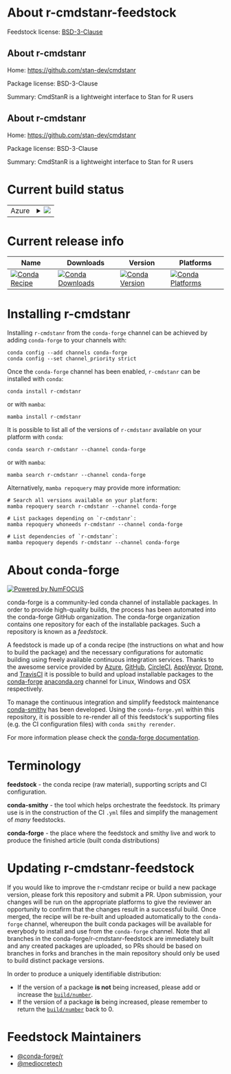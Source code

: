 About r-cmdstanr-feedstock
==========================

Feedstock license: [BSD-3-Clause](https://github.com/conda-forge/r-cmdstanr-feedstock/blob/main/LICENSE.txt)


About r-cmdstanr
----------------

Home: https://github.com/stan-dev/cmdstanr

Package license: BSD-3-Clause

Summary: CmdStanR is a lightweight interface to Stan for R users

About r-cmdstanr
----------------

Home: https://github.com/stan-dev/cmdstanr

Package license: BSD-3-Clause

Summary: CmdStanR is a lightweight interface to Stan for R users

Current build status
====================


<table>
    
  <tr>
    <td>Azure</td>
    <td>
      <details>
        <summary>
          <a href="https://dev.azure.com/conda-forge/feedstock-builds/_build/latest?definitionId=20679&branchName=main">
            <img src="https://dev.azure.com/conda-forge/feedstock-builds/_apis/build/status/r-cmdstanr-feedstock?branchName=main">
          </a>
        </summary>
        <table>
          <thead><tr><th>Variant</th><th>Status</th></tr></thead>
          <tbody><tr>
              <td>linux_64_r_base4.2</td>
              <td>
                <a href="https://dev.azure.com/conda-forge/feedstock-builds/_build/latest?definitionId=20679&branchName=main">
                  <img src="https://dev.azure.com/conda-forge/feedstock-builds/_apis/build/status/r-cmdstanr-feedstock?branchName=main&jobName=linux&configuration=linux%20linux_64_r_base4.2" alt="variant">
                </a>
              </td>
            </tr><tr>
              <td>linux_64_r_base4.3</td>
              <td>
                <a href="https://dev.azure.com/conda-forge/feedstock-builds/_build/latest?definitionId=20679&branchName=main">
                  <img src="https://dev.azure.com/conda-forge/feedstock-builds/_apis/build/status/r-cmdstanr-feedstock?branchName=main&jobName=linux&configuration=linux%20linux_64_r_base4.3" alt="variant">
                </a>
              </td>
            </tr><tr>
              <td>osx_64_r_base4.2</td>
              <td>
                <a href="https://dev.azure.com/conda-forge/feedstock-builds/_build/latest?definitionId=20679&branchName=main">
                  <img src="https://dev.azure.com/conda-forge/feedstock-builds/_apis/build/status/r-cmdstanr-feedstock?branchName=main&jobName=osx&configuration=osx%20osx_64_r_base4.2" alt="variant">
                </a>
              </td>
            </tr><tr>
              <td>osx_64_r_base4.3</td>
              <td>
                <a href="https://dev.azure.com/conda-forge/feedstock-builds/_build/latest?definitionId=20679&branchName=main">
                  <img src="https://dev.azure.com/conda-forge/feedstock-builds/_apis/build/status/r-cmdstanr-feedstock?branchName=main&jobName=osx&configuration=osx%20osx_64_r_base4.3" alt="variant">
                </a>
              </td>
            </tr><tr>
              <td>osx_arm64_r_base4.2</td>
              <td>
                <a href="https://dev.azure.com/conda-forge/feedstock-builds/_build/latest?definitionId=20679&branchName=main">
                  <img src="https://dev.azure.com/conda-forge/feedstock-builds/_apis/build/status/r-cmdstanr-feedstock?branchName=main&jobName=osx&configuration=osx%20osx_arm64_r_base4.2" alt="variant">
                </a>
              </td>
            </tr><tr>
              <td>osx_arm64_r_base4.3</td>
              <td>
                <a href="https://dev.azure.com/conda-forge/feedstock-builds/_build/latest?definitionId=20679&branchName=main">
                  <img src="https://dev.azure.com/conda-forge/feedstock-builds/_apis/build/status/r-cmdstanr-feedstock?branchName=main&jobName=osx&configuration=osx%20osx_arm64_r_base4.3" alt="variant">
                </a>
              </td>
            </tr><tr>
              <td>win_64</td>
              <td>
                <a href="https://dev.azure.com/conda-forge/feedstock-builds/_build/latest?definitionId=20679&branchName=main">
                  <img src="https://dev.azure.com/conda-forge/feedstock-builds/_apis/build/status/r-cmdstanr-feedstock?branchName=main&jobName=win&configuration=win%20win_64_" alt="variant">
                </a>
              </td>
            </tr>
          </tbody>
        </table>
      </details>
    </td>
  </tr>
</table>

Current release info
====================

| Name | Downloads | Version | Platforms |
| --- | --- | --- | --- |
| [![Conda Recipe](https://img.shields.io/badge/recipe-r--cmdstanr-green.svg)](https://anaconda.org/conda-forge/r-cmdstanr) | [![Conda Downloads](https://img.shields.io/conda/dn/conda-forge/r-cmdstanr.svg)](https://anaconda.org/conda-forge/r-cmdstanr) | [![Conda Version](https://img.shields.io/conda/vn/conda-forge/r-cmdstanr.svg)](https://anaconda.org/conda-forge/r-cmdstanr) | [![Conda Platforms](https://img.shields.io/conda/pn/conda-forge/r-cmdstanr.svg)](https://anaconda.org/conda-forge/r-cmdstanr) |

Installing r-cmdstanr
=====================

Installing `r-cmdstanr` from the `conda-forge` channel can be achieved by adding `conda-forge` to your channels with:

```
conda config --add channels conda-forge
conda config --set channel_priority strict
```

Once the `conda-forge` channel has been enabled, `r-cmdstanr` can be installed with `conda`:

```
conda install r-cmdstanr
```

or with `mamba`:

```
mamba install r-cmdstanr
```

It is possible to list all of the versions of `r-cmdstanr` available on your platform with `conda`:

```
conda search r-cmdstanr --channel conda-forge
```

or with `mamba`:

```
mamba search r-cmdstanr --channel conda-forge
```

Alternatively, `mamba repoquery` may provide more information:

```
# Search all versions available on your platform:
mamba repoquery search r-cmdstanr --channel conda-forge

# List packages depending on `r-cmdstanr`:
mamba repoquery whoneeds r-cmdstanr --channel conda-forge

# List dependencies of `r-cmdstanr`:
mamba repoquery depends r-cmdstanr --channel conda-forge
```


About conda-forge
=================

[![Powered by
NumFOCUS](https://img.shields.io/badge/powered%20by-NumFOCUS-orange.svg?style=flat&colorA=E1523D&colorB=007D8A)](https://numfocus.org)

conda-forge is a community-led conda channel of installable packages.
In order to provide high-quality builds, the process has been automated into the
conda-forge GitHub organization. The conda-forge organization contains one repository
for each of the installable packages. Such a repository is known as a *feedstock*.

A feedstock is made up of a conda recipe (the instructions on what and how to build
the package) and the necessary configurations for automatic building using freely
available continuous integration services. Thanks to the awesome service provided by
[Azure](https://azure.microsoft.com/en-us/services/devops/), [GitHub](https://github.com/),
[CircleCI](https://circleci.com/), [AppVeyor](https://www.appveyor.com/),
[Drone](https://cloud.drone.io/welcome), and [TravisCI](https://travis-ci.com/)
it is possible to build and upload installable packages to the
[conda-forge](https://anaconda.org/conda-forge) [anaconda.org](https://anaconda.org/)
channel for Linux, Windows and OSX respectively.

To manage the continuous integration and simplify feedstock maintenance
[conda-smithy](https://github.com/conda-forge/conda-smithy) has been developed.
Using the ``conda-forge.yml`` within this repository, it is possible to re-render all of
this feedstock's supporting files (e.g. the CI configuration files) with ``conda smithy rerender``.

For more information please check the [conda-forge documentation](https://conda-forge.org/docs/).

Terminology
===========

**feedstock** - the conda recipe (raw material), supporting scripts and CI configuration.

**conda-smithy** - the tool which helps orchestrate the feedstock.
                   Its primary use is in the construction of the CI ``.yml`` files
                   and simplify the management of *many* feedstocks.

**conda-forge** - the place where the feedstock and smithy live and work to
                  produce the finished article (built conda distributions)


Updating r-cmdstanr-feedstock
=============================

If you would like to improve the r-cmdstanr recipe or build a new
package version, please fork this repository and submit a PR. Upon submission,
your changes will be run on the appropriate platforms to give the reviewer an
opportunity to confirm that the changes result in a successful build. Once
merged, the recipe will be re-built and uploaded automatically to the
`conda-forge` channel, whereupon the built conda packages will be available for
everybody to install and use from the `conda-forge` channel.
Note that all branches in the conda-forge/r-cmdstanr-feedstock are
immediately built and any created packages are uploaded, so PRs should be based
on branches in forks and branches in the main repository should only be used to
build distinct package versions.

In order to produce a uniquely identifiable distribution:
 * If the version of a package **is not** being increased, please add or increase
   the [``build/number``](https://docs.conda.io/projects/conda-build/en/latest/resources/define-metadata.html#build-number-and-string).
 * If the version of a package **is** being increased, please remember to return
   the [``build/number``](https://docs.conda.io/projects/conda-build/en/latest/resources/define-metadata.html#build-number-and-string)
   back to 0.

Feedstock Maintainers
=====================

* [@conda-forge/r](https://github.com/conda-forge/r/)
* [@mediocretech](https://github.com/mediocretech/)


